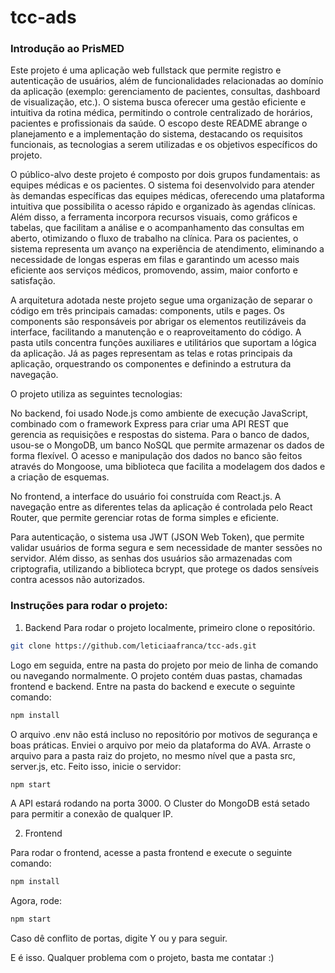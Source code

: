# tcc-ads
### Introdução ao PrisMED

Este projeto é uma aplicação web fullstack que permite registro e autenticação de usuários, além de funcionalidades relacionadas ao domínio da aplicação (exemplo: gerenciamento de pacientes, consultas, dashboard de visualização, etc.). O sistema busca oferecer uma gestão eficiente e intuitiva da rotina médica, permitindo o controle centralizado de horários, pacientes e profissionais da saúde. O escopo deste README abrange o planejamento e a implementação do sistema, destacando os requisitos funcionais, as tecnologias a serem utilizadas e os objetivos específicos do projeto.

O público-alvo deste projeto é composto por dois grupos fundamentais: as equipes médicas e os pacientes. O sistema foi desenvolvido para atender às demandas específicas das equipes médicas, oferecendo uma plataforma intuitiva que possibilita o acesso rápido e organizado às agendas clínicas. Além disso, a ferramenta incorpora recursos visuais, como gráficos e tabelas, que facilitam a análise e o acompanhamento das consultas em aberto, otimizando o fluxo de trabalho na clínica. Para os pacientes, o sistema representa um avanço na experiência de atendimento, eliminando a necessidade de longas esperas em filas e garantindo um acesso mais eficiente aos serviços médicos, promovendo, assim, maior conforto e satisfação.

A arquitetura adotada neste projeto segue uma organização de separar o código em três principais camadas: components, utils e pages. Os components são responsáveis por abrigar os elementos reutilizáveis da interface, facilitando a manutenção e o reaproveitamento do código. A pasta utils concentra funções auxiliares e utilitários que suportam a lógica da aplicação. Já as pages representam as telas e rotas principais da aplicação, orquestrando os componentes e definindo a estrutura da navegação.

O projeto utiliza as seguintes tecnologias:

No backend, foi usado Node.js como ambiente de execução JavaScript, combinado com o framework Express para criar uma API REST que gerencia as requisições e respostas do sistema. Para o banco de dados, usou-se o MongoDB, um banco NoSQL que permite armazenar os dados de forma flexível. O acesso e manipulação dos dados no banco são feitos através do Mongoose, uma biblioteca que facilita a modelagem dos dados e a criação de esquemas.

No frontend, a interface do usuário foi construída com React.js. A navegação entre as diferentes telas da aplicação é controlada pelo React Router, que permite gerenciar rotas de forma simples e eficiente.

Para autenticação, o sistema usa JWT (JSON Web Token), que permite validar usuários de forma segura e sem necessidade de manter sessões no servidor. Além disso, as senhas dos usuários são armazenadas com criptografia, utilizando a biblioteca bcrypt, que protege os dados sensíveis contra acessos não autorizados.

### Instruções para rodar o projeto:

1. Backend
Para rodar o projeto localmente, primeiro clone o repositório. 
```bash 
git clone https://github.com/leticiaafranca/tcc-ads.git
```
Logo em seguida, entre na pasta do projeto por meio de linha de comando ou navegando normalmente. O projeto contém duas pastas, chamadas frontend e backend. Entre na pasta do backend e execute o seguinte comando:

```bash
npm install
```
O arquivo .env não está incluso no repositório por motivos de segurança e boas práticas. Enviei o arquivo por meio da plataforma do AVA. Arraste o arquivo para a pasta raiz do projeto, no mesmo nível que a pasta src, server.js, etc. Feito isso, inicie o servidor:

```bash
npm start
```
A API estará rodando na porta 3000. O Cluster do MongoDB está setado para permitir a conexão de qualquer IP.

2. Frontend
   
Para rodar o frontend, acesse a pasta frontend e execute o seguinte comando:

```bash
npm install
```

Agora, rode:

```bash
npm start
```

Caso dê conflito de portas, digite Y ou y para seguir. 

E é isso. Qualquer problema com o projeto, basta me contatar :)
